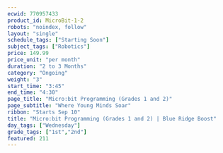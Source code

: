 ```yaml
---
ecwid: 770957433
product_id: MicroBit-1-2
robots: "noindex, follow"
layout: "single"
schedule_tags: ["Starting Soon"]
subject_tags: ["Robotics"]
price: 149.99
price_unit: "per month"
duration: "2 to 3 Months"
category: "Ongoing"
weight: "3"
start_time: "3:45"
end_time: "4:30"
page_title: "Micro:bit Programming (Grades 1 and 2)"
page_subtitle: "Where Young Minds Soar"
ribbon: "Starts Sep 10"
title: "Micro:bit Programming (Grades 1 and 2) | Blue Ridge Boost"
day_tags: ["Wednesday"]
grade_tags: ["1st","2nd"]
featured: 211
---
```

